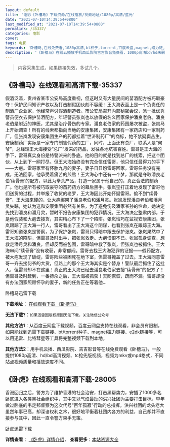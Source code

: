 ```yaml
---
layout: default
title: '电影《卧槽马》下载资源/在线播放/视频地址/1080p/高清/蓝光'
date: "2021-07-10T14:39:54+0800"
last_modified_at: "2021-07-10T14:39:54+0800"
permalink: /35337/
categories: 电影
cover:
tags: 电影
keywords: '卧槽马,在线免费看,1080p高清,bt种子,torrent,百度云盘,magnet,磁力链,迅雷下载资源'
description: '《卧槽马》在线云播放手机西瓜影院吉吉影音免费看，1080p高清bd/hd未删减完整版和tc抢先枪版，mkv/mp4格式，附带bt/torrent种子、magnet/磁力链、百度云盘、网盘资源迅雷下载链接'
---
```


>内容采集生成，如果链接失效，多试几个。


## 《卧槽马》在线观看和高清下载-35337

假酒泛滥，贵州省某市公安局高度重视，但这时又有大量民间的苗酒配方被巧取豪夺！保护民间知识产权以及打击制假团伙刻不容缓！王大海表面上是一个负责任的制酒厂企业家，他经常声讨假酒制造者。市公安局召开内部秘密会议，派一批优秀警员便衣去保护苗酒配方，年轻警员张岚也以放假的名义回家保护潘良老伯。潘良老伯是附近的神医，尤其是治疗骨伤的专家。潘良老伯家的药园屡次被盗，张岚马上开始调查！所有的线索都指向当地的安康集团，安康集团有一家药店和一家制药厂，但张岚发现安康集团生产的药都挂着“世济制药厂&rdquo;的商标，她不禁疑窦丛生。安康制药厂实际是一家专门制售假药的工厂，同时，上面还有总厂，联系人是&ldquo;何爷”，总经理王大海接受“总厂”发来的药品，发往各地坑害百姓。雷哥是王大海的手下，雷哥真实身份是特警派来的卧底。他的目的就是找到总厂的线索，把这个团伙，从上到下一网打尽。但王大海始终没有完全信任雷哥，他只信任最得力的手下&mdash;—大疤。雷哥家里有怀胎九月的妻子，妻子日日盼雷哥回家，雷哥任务没有完成，无法回家，他承受着痛苦的煎熬！王大海心中还有一个梦，那就是夺取潘良老伯‘续骨膏&rsquo;的配方，以此为拳头产品，打造一家属于他自己的，真正合法的制药厂。他也是所有被巧取豪夺的苗药药方的幕后黑手。张岚歪打正着地发现了雷哥他们送货的过程，并举报了收货的老罗，王大海因此开始怀疑雷哥。偷不到“续骨膏&rdquo;，王大海来硬的，让大疤绑架了潘良老伯和潘月灵。张岚发现潘良老伯和潘月灵失踪，她认为这和安康集团必然有关系，为了避免伤及潘家爷孙的性命，她决定先找到潘良和潘月灵，暂时不报告安康集团的犯罪情况。王大海决定整肃内部，于是他假装和大疤去接货，其实精心布下了一个陷阱。张岚恰巧在监视安康集团，张岚跟踪了王大海一行人，雷哥看出了王大海这个阴谋，也看到张岚在跟踪王大海。雷哥知道张岚是警察，为了保护张岚，雷哥只得暗中跟去保护张岚。张岚果然中了王大海的陷阱，但雷哥及时出手，把张岚救走。大疤恨恨不已。张岚孤身调查，想救走潘月灵和潘良，但却反而被包围，雷哥暗中救了张岚，但张岚也被抓住。王大海审问“续骨膏&rdquo;没有收获，非常郁闷。雷哥去找王大海犯罪的证据&mdash;—假药配方，被大疤发现了破绽，雷哥险些被困死在地下室，但雷哥掩盖了过去。王大海同意雷哥一齐去接何爷的大货，但路上的那个王大海其实是个替身！警队最后抓住了这批人，但雷哥却不在这里！真正的王大海已经去潘良老伯家去搜&ldquo;续骨膏&rdquo;的配方了！但雷哥及时赶到，一番搏杀之后，王大海被抓获！天网恢恢，疏而不漏。雷哥却没有办法回家照顾怀孕的妻子，新的任务正在等着他&hellip;


卧槽马迅雷下载

**下载地址**： [在线观看下载 《卧槽马》](https://www.993dy.com//vod-detail-id-13648.html) 


**无法下载?**：`如果迅雷因版权原因无法下载，关注微信公众号 `

**其他方法1**：从百度云网盘下载视频，百度云网盘支持在线观看，非会员有限制，如果能找到迅雷下载链接、bt/torrent种子、magnet磁力链接、e2dk链接等，可以用迅雷、比特彗星等工具将完整视频下载到本地。

**其他方法2**：用手机云播、西瓜影院、吉吉影音等在线免费观看《卧槽马》，一般提供1080p高清、hd/bd高清视频、tc抢先版视频，视频为mkv或mp4格式，不同站点视频质量和播放速度不同。


## 《卧虎》在线观看和高清下载-28005

香港回归之后，警方为了维护香港的社会治安，打击黑帮势力，安插了1000多名卧底进入各类黑社会组织中，其中又以气焰最劢的洪兴社团为主要打击目标。早年做过卧底的韦定邦督察为这次代号“百年孤寂”行动的总指挥。洪兴社团的龙头老大虽然年事已高，却深谙权利之术，很好地平衡着社团内各方的利益，自己却并不直接参与其中，因此一直令警方束手无策。


卧虎迅雷下载

**详情查看**： [《卧虎》详情介绍](/movie/28005/)， **查看更多**：[本站资源大全](/movie/t/all/)

